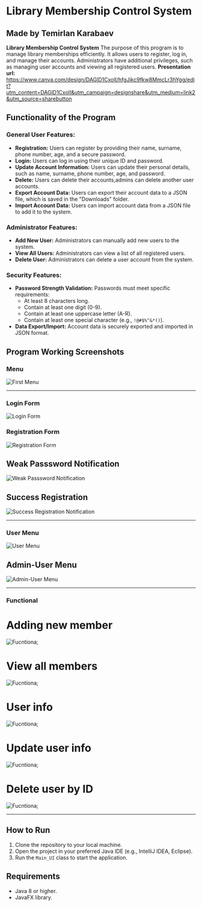 # Library Membership Control System
## Made by Temirlan Karabaev

**Library Membership Control System**
The purpose of this program is to manage library memberships efficiently. It allows users to register, log in, and manage their accounts. Administrators have additional privileges, such as managing user accounts and viewing all registered users.
**Presentation url:** https://www.canva.com/design/DAGlD1CxolI/hfgJikc9fkw8MmcLr3hYgg/edit?utm_content=DAGlD1CxolI&utm_campaign=designshare&utm_medium=link2&utm_source=sharebutton
## Functionality of the Program
### General User Features:
- **Registration:** Users can register by providing their name, surname, phone number, age, and a secure password.
- **Login:** Users can log in using their unique ID and password.
- **Update Account Information:** Users can update their personal details, such as name, surname, phone number, age, and password.
- **Delete:** Users can delete their accounts,admins can delete another user accounts.
- **Export Account Data:** Users can export their account data to a JSON file, which is saved in the "Downloads" folder.
- **Import Account Data:** Users can import account data from a JSON file to add it to the system.

### Administrator Features:
- **Add New User:** Administrators can manually add new users to the system.
- **View All Users:** Administrators can view a list of all registered users.
- **Delete User:** Administrators can delete a user account from the system.

### Security Features:
- **Password Strength Validation:** Passwords must meet specific requirements:
  - At least 8 characters long.
  - Contain at least one digit (0-9).
  - Contain at least one uppercase letter (A-R).
  - Contain at least one special character (e.g., `!@#$%^&*()`).
- **Data Export/Import:** Account data is securely exported and imported in JSON format.

## Program Working Screenshots
### Menu
![First Menu](images/first_menu.png)
_________________________________________________________________________________________

### Login Form
![Login Form](images/login.png)

### Registration Form
![Registration Form](images/member_registration.png)

## Weak Passsword Notification
![Weak Passsword Notification](images/password_warning.png)

## Success Registration
![Success Registration Notification](images/registration_success.png)

_________________________________________________________________________________________
### User Menu
![User Menu](images/member_menu.png)
## Admin-User Menu
![Admin-User Menu](images/admin_menu.png)

_________________________________________________________________________________________
### Functional

# Adding new member
![Fucntiona;](images/adding_new_member.png)
# View all members
![Fucntiona;](images/all_members.png)
# User info
![Fucntiona;](images/user_info.png)
# Update user info
![Fucntiona;](images/update.png)
# Delete user by ID
![Fucntiona;](images/dell_user.png)





---

## How to Run
1. Clone the repository to your local machine.
2. Open the project in your preferred Java IDE (e.g., IntelliJ IDEA, Eclipse).
3. Run the `Main_UI` class to start the application.

## Requirements
- Java 8 or higher.
- JavaFX library.


